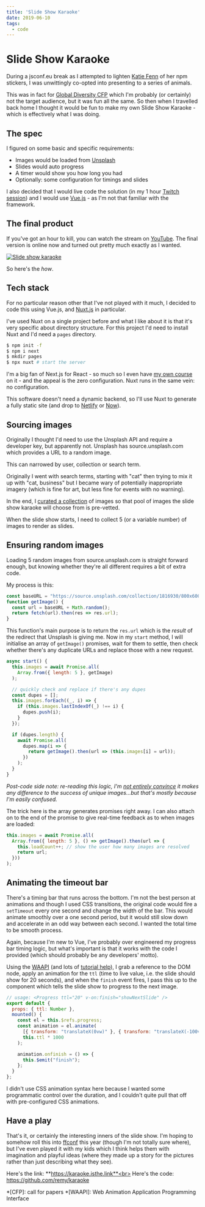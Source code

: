 ```yaml
---
title: 'Slide Show Karaoke'
date: 2019-06-10
tags:
  - code
---
```


# Slide Show Karaoke

During a jsconf.eu break as I attempted to lighten [Katie Fenn](https://mobile.twitter.com/katie_fenn) of her npm stickers, I was unwittingly co-opted into presenting to a series of animals.

This was in fact for [Global Diversity CFP](https://www.globaldiversitycfpday.com/) which I'm probably (or certainly) not the target audience, but it was fun all the same. So then when I travelled back home I thought it would be fun to make my own Slide Show Karaoke - which is effectively what I was doing.

<!--more-->

## The spec

I figured on some basic and specific requirements:

- Images would be loaded from [Unsplash](https://unsplash.com/)
- Slides would auto progress
- A timer would show you how long you had
- Optionally: some configuration for timings and slides

I also decided that I would live code the solution (in my 1 hour [Twitch session](https://www.twitch.tv/remysharp)) and I would use [Vue.js](https://vuejs.org/) - as I'm not that familiar with the framework.

## The final product

If you've got an hour to kill, you can watch the stream on [YouTube](https://youtu.be/JedMhuaKA4g). The final version is online now and turned out pretty much exactly as I wanted.

[![Slide show karaoke](/images/karaoke.jpg)](https://karaoke.isthe.link/)

So here's the _how_.

## Tech stack

For no particular reason other that I've not played with it much, I decided to code this using Vue.js, and [Nuxt.js](https://nuxtjs.org) in particular.

I've used Nuxt on a single project before and what I like about it is that it's very specific about directory structure. For this project I'd need to install Nuxt and I'd need a `pages` directory.

```bash
$ npm init -f
$ npm i next
$ mkdir pages
$ npx nuxt # start the server
```

I'm a big fan of Next.js for React - so much so I even have [my own course](https://next.training.leftlogic.com) on it - and the appeal is the zero configuration. Nuxt runs in the same vein: no configuration.

This software doesn't need a dynamic backend, so I'll use Nuxt to generate a fully static site (and drop to [Netlify](https://app.netlify.com/drop) or [Now](https://zeit.co/now)).

## Sourcing images

Originally I thought I'd need to use the Unsplash API and require a developer key, but apparently not. Unsplash has source.unsplash.com which provides a URL to a random image.

This can narrowed by user, collection or search term.

Originally I went with search terms, starting with "cat" then trying to mix it up with "cat, business" but I became wary of potentially inappropriate imagery (which is fine for art, but less fine for events with no warning).

In the end, I [curated a collection](https://unsplash.com/collections/1816930/images-for-slide-karaoke) of images so that pool of images the slide show karaoke will choose from is pre-vetted.

When the slide show starts, I need to collect 5 (or a variable number) of images to render as slides.

## Ensuring random images

Loading 5 random images from source.unsplash.com is straight forward enough, but knowing whether they're all different requires a bit of extra code.

My process is this:

```js
const baseURL = "https://source.unsplash.com/collection/1816930/800x600?";
function getImage() {
  const url = baseURL + Math.random();
  return fetch(url).then(res => res.url);
}
```

This function's main purpose is to return the `res.url` which is the _result_ of the redirect that Unsplash is giving me. Now in my `start` method, I will initialise an array of `getImage()` promises, wait for them to settle, then check whether there's any duplicate URLs and replace those with a new request.

```js
async start() {
  this.images = await Promise.all(
    Array.from({ length: 5 }, getImage)
  );

  // quickly check and replace if there's any dupes
  const dupes = [];
  this.images.forEach((_, i) => {
    if (this.images.lastIndexOf(_) !== i) {
      dupes.push(i);
    }
  });

  if (dupes.length) {
    await Promise.all(
      dupes.map(i => {
        return getImage().then(url => (this.images[i] = url));
      })
    );
  }
}
```

_Post-code side note: re-reading this logic, I'm [not entirely convince](https://mobile.twitter.com/rem/status/1137690933376557057) it makes any difference to the success of unique images…but that's mostly because I'm easily confused._

The trick here is the array generates promises right away. I can also attach on to the end of the promise to give real-time feedback as to when images are loaded:

```js
this.images = await Promise.all(
  Array.from({ length: 5 }, () => getImage().then(url => {
    this.loadCount++; // show the user how many images are resolved
    return url;
  }))
);
```

## Animating the timeout bar

There's a timing bar that runs across the bottom. I'm not the best person at animations and though I used CSS transitions, the original code would fire a `setTimeout` every one second and change the width of the bar. This would animate smoothly over a one second period, but it would still slow down and accelerate in an odd way between each second. I wanted the total time to be smooth process.

Again, because I'm new to Vue, I've probably over engineered my progress bar timing logic, but what's important is that it works with the code I provided (which should probably be any developers' motto).

Using the [WAAPI](https://developer.mozilla.org/en-US/docs/Web/API/Web_Animations_API/Web_Animations_API_Concepts) (and lots of [tutorial help](https://css-tricks.com/css-animations-vs-web-animations-api/)), I grab a reference to the DOM node, apply an animation for the `ttl` (time to live value, i.e. the slide should show for 20 seconds), and when the `finish` event fires, I pass this up to the component which tells the slide show to progress to the next image.

```js
// usage: <Progress ttl="20" v-on:finish="showNextSlide" />
export default {
  props: { ttl: Number },
  mounted() {
    const el = this.$refs.progress;
    const animation = el.animate(
      [{ transform: "translateX(0vw)" }, { transform: "translateX(-100vw)" }],
      this.ttl * 1000
    );

    animation.onfinish = () => {
      this.$emit("finish");
    };
  }
};
```

I didn't use CSS animation syntax here because I wanted some programmatic control over the duration, and I couldn't quite pull that off with pre-configured CSS animations.

## Have a play

That's it, or certainly the interesting inners of the slide show. I'm hoping to somehow roll this into [ffconf](https://ffconf.org) this year (though I'm not totally sure where), but I've even played it with my kids which I think helps them with imagination and playful ideas (where they made up a story for the pictures rather than just describing what they see).

Here's the link: **https://karaoke.isthe.link**<br>
Here's the code: https://github.com/remy/karaoke

*[CFP]: call for papers
*[WAAPI]: Web Animation Application Programming Interface
